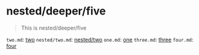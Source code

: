 # nested/deeper/five

> This is nested/deeper/five

`two.md`: [two](./two.md)
`nested/two.md`: [nested/two](./nested/two.md)
`one.md`: [one](./one.md)
`three.md`: [three](./three.md)
`four.md`: [four](./four.md)